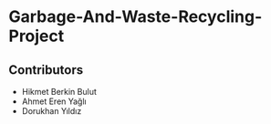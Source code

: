 # Garbage-And-Waste-Recycling-Project

## Contributors
- Hikmet Berkin Bulut
- Ahmet Eren Yağlı
- Dorukhan Yıldız
